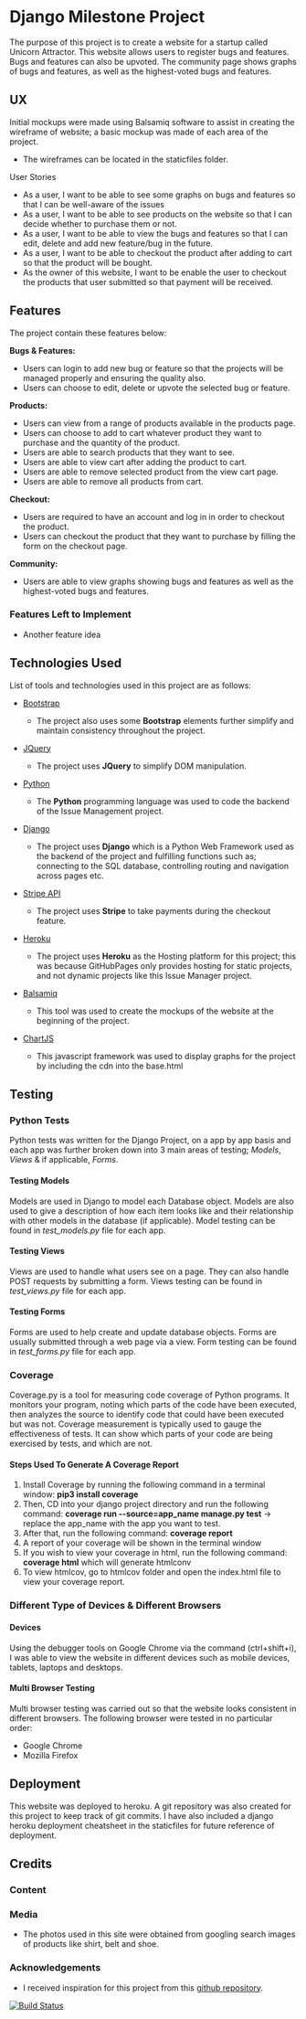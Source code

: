 # Django Milestone Project

The purpose of this project is to create a website for a startup called Unicorn Attractor. 
This website allows users to register bugs and features. Bugs and features can also be upvoted. 
The community page shows graphs of bugs and features, as well as the highest-voted bugs and features.

 
## UX
 
Initial mockups were made using Balsamiq software to assist in creating the wireframe of website; a basic mockup was made of each area of the project.

- The wireframes can be located in the staticfiles folder.

User Stories
- As a user, I want to be able to see some graphs on bugs and features so that I can be well-aware of the issues
- As a user, I want to be able to see products on the website so that I can decide whether to purchase them or not.
- As a user, I want to be able to view the bugs and features so that I can edit, delete and add new feature/bug in the future.
- As a user, I want to be able to checkout the product after adding to cart so that the product will be bought.
- As the owner of this website, I want to be enable the user to checkout the products that user submitted so that payment will be received.

## Features

The project contain these features below:

**Bugs & Features:**
- Users can login to add new bug or feature so that the projects will be managed properly and ensuring the quality also.
- Users can choose to edit, delete or upvote the selected bug or feature.

**Products:**
- Users can view from a range of products available in the products page.
- Users can choose to add to cart whatever product they want to purchase and the quantity of the product.
- Users are able to search products that they want to see.
- Users are able to view cart after adding the product to cart.
- Users are able to remove selected product from the view cart page.
- Users are able to remove all products from cart.

**Checkout:**
- Users are required to have an account and log in in order to checkout the product.
- Users can checkout the product that they want to purchase by filling the form on the checkout page.

**Community:**
- Users are able to view graphs showing bugs and features as well as the highest-voted bugs and features.

### Features Left to Implement
- Another feature idea

## Technologies Used

List of tools and technologies used in this project are as follows:
- [Bootstrap](https://getbootstrap.com/docs/3.3/)
    - The project also uses some **Bootstrap** elements further simplify and maintain consistency throughout the project.
    
- [JQuery](https://jquery.com)
    - The project uses **JQuery** to simplify DOM manipulation.

- [Python](https://www.python.org/)
    - The **Python** programming language was used to code the backend of the Issue Management project.

- [Django](https://www.djangoproject.com/)
    - The project uses **Django** which is a Python Web Framework used as the backend of the project and fulfilling functions such as; connecting to the SQL database, controlling routing and navigation across pages etc.

- [Stripe API](https://stripe.com/docs/api)
    - The project uses **Stripe** to take payments during the checkout feature.

- [Heroku](https://www.heroku.com/)
    - The project uses **Heroku** as the Hosting platform for this project; this was because GitHubPages only provides hosting for static projects, and not dynamic projects like this Issue Manager project.

- [Balsamiq](https://balsamiq.com/)
    - This tool was used to create the mockups of the website at the beginning of the project. 

- [ChartJS](https://www.chartjs.org/)
    - This javascript framework was used to display graphs for the project by including the cdn into the base.html


## Testing

### Python Tests

Python tests was written for the Django Project, on a app by app basis and each app was further broken down into 3 main areas of testing; *Models*, *Views* & if applicable, *Forms*.

#### Testing Models

Models are used in Django to model each Database object.
Models are also used to give a description of how each item looks like and their relationship with other models in the database (if applicable).
Model testing can be found in *test_models.py* file for each app.

#### Testing Views

Views are used to handle what users see on a page. 
They can also handle POST requests by submitting a form.
Views testing can be found in *test_views.py* file for each app.

#### Testing Forms

Forms are used to help create and update database objects.
Forms are usually submitted through a web page via a view.
Form testing can be found in *test_forms.py* file for each app.

### Coverage

Coverage.py is a tool for measuring code coverage of Python programs. 
It monitors your program, noting which parts of the code have been executed, then analyzes the source to identify code that could have been executed but was not.
Coverage measurement is typically used to gauge the effectiveness of tests. 
It can show which parts of your code are being exercised by tests, and which are not.

#### Steps Used To Generate A Coverage Report

1. Install Coverage by running the following command in a terminal window: **pip3 install coverage**
2. Then, CD into your django project directory and run the following command: **coverage run --source=app_name manage.py test** -> replace the app_name with the app you want to test.
3. After that, run the following command: **coverage report**
4. A report of your coverage will be shown in the terminal window
5. If you wish to view your coverage in html, run the following command: **coverage html** which will generate htmlconv
6. To view htmlcov, go to htmlcov folder and open the index.html file to view your coverage report.

### Different Type of Devices & Different Browsers

#### Devices

Using the debugger tools on Google Chrome via the command (ctrl+shift+i), I was able to view the website in different devices such as mobile devices, tablets, laptops and desktops.

#### Multi Browser Testing

Multi browser testing was carried out so that the website looks consistent in different browsers.
The following browser were tested in no particular order:
- Google Chrome
- Mozilla Firefox

## Deployment

This website was deployed to heroku. A git repository was also created for this project to keep track of git commits. 
I have also included a django heroku deployment cheatsheet in the staticfiles for future reference of deployment.

## Credits

### Content

### Media

- The photos used in this site were obtained from googling search images of products like shirt, belt and shoe.

### Acknowledgements

- I received inspiration for this project from this [github repository](https://github.com/Code-Institute-Submissions/full-stack-milestone).

[![Build Status](https://travis-ci.org/chanhelmy/fullstack-project.svg?branch=master)](https://travis-ci.org/chanhelmy/fullstack-project)